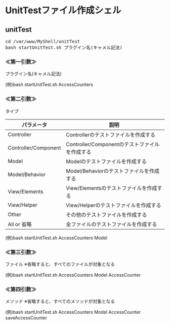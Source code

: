 # UnitTestファイル作成シェル

## unitTest

<pre>
cd /var/www/MyShell/unitTest
bash startUnitTest.sh プラグイン名(キャメル記法)
</pre>

### ≪第一引数≫

プラグイン名(キャメル記法)

(例)bash startUnitTest.sh AccessCounters


### ≪第二引数≫

タイプ

| パラメータ           | 説明                    |
| -------------------- | ----------------------- |
| Controller           | Controllerのテストファイルを作成する |
| Controller/Component | Controller/Componentのテストファイルを作成する |
| Model                | Modelのテストファイルを作成する |
| Model/Behavior       | Model/Behaviorのテストファイルを作成する |
| View/Elements        | View/Elementsのテストファイルを作成する |
| View/Helper          | View/Helperのテストファイルを作成する |
| Other                | その他のテストファイルを作成する |
| All or 省略          | 全ファイルのテストファイルを作成する |

(例)bash startUnitTest.sh AccessCounters Model


### ≪第三引数≫

ファイル
※省略すると、すべてのファイルが対象となる

(例)bash startUnitTest.sh AccessCounters Model AccessCounter



### ≪第四引数≫

メソッド
※省略すると、すべてのメソッドが対象となる

(例)bash startUnitTest.sh AccessCounters Model AccessCounter saveAccessCounter

